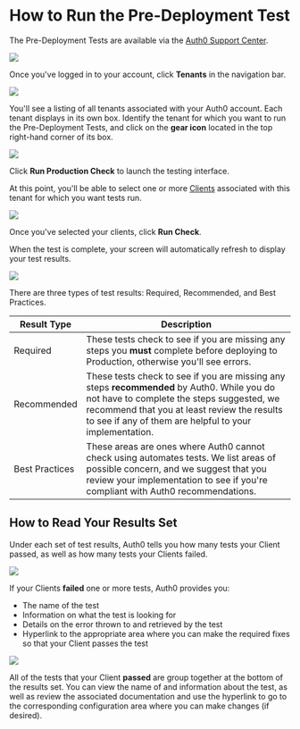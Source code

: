# How to Run the Pre-Deployment Test

The Pre-Deployment Tests are available via the [Auth0 Support Center](https://support.auth0.com/).

![](/media/articles/support/pre-deployment-tests/support-home.png)

Once you've logged in to your account, click **Tenants** in the navigation bar.

![](/media/articles/support/pre-deployment-tests/tenants.png)

You'll see a listing of all tenants associated with your Auth0 account. Each tenant displays in its own box. Identify the tenant for which you want to run the Pre-Deployment Tests, and click on the **gear icon** located in the top right-hand corner of its box.

![](/media/articles/support/pre-deployment-tests/tenants-tests.png)

Click **Run Production Check** to launch the testing interface.

At this point, you'll be able to select one or more [Clients](/clients) associated with this tenant for which you want tests run.

![](/media/articles/support/pre-deployment-tests//choose-clients.png)

Once you've selected your clients, click **Run Check**.

When the test is complete, your screen will automatically refresh to display your test results. 

![](/media/articles/support/pre-deployment-tests/results.png)

There are three types of test results: Required, Recommended, and Best Practices.

| Result Type | Description |
| ----------- | ----------- |
| Required | These tests check to see if you are missing any steps you **must** complete before deploying to Production, otherwise you'll see errors. |
| Recommended | These tests check to see if you are missing any steps **recommended** by Auth0. While you do not have to complete the steps suggested, we recommend that you at least review the results to see if any of them are helpful to your implementation.
| Best Practices | These areas are ones where Auth0 cannot check using automates tests. We list areas of possible concern, and we suggest that you review your implementation to see if you're compliant with Auth0 recommendations. |

## How to Read Your Results Set

Under each set of test results, Auth0 tells you how many tests your Client passed, as well as how many tests your Clients failed.

![](/media/articles/support/pre-deployment-tests/reading-results.png)

If your Clients **failed** one or more tests, Auth0 provides you:

* The name of the test
* Information on what the test is looking for
* Details on the error thrown to and retrieved by the test
* Hyperlink to the appropriate area where you can make the required fixes so that your Client passes the test

![](/media/articles/support/pre-deployment-tests/detailed-results.png)

All of the tests that your Client **passed** are group together at the bottom of the results set. You can view the name of and information about the test, as well as review the associated documentation and use the hyperlink to go to the corresponding configuration area where you can make changes (if desired).